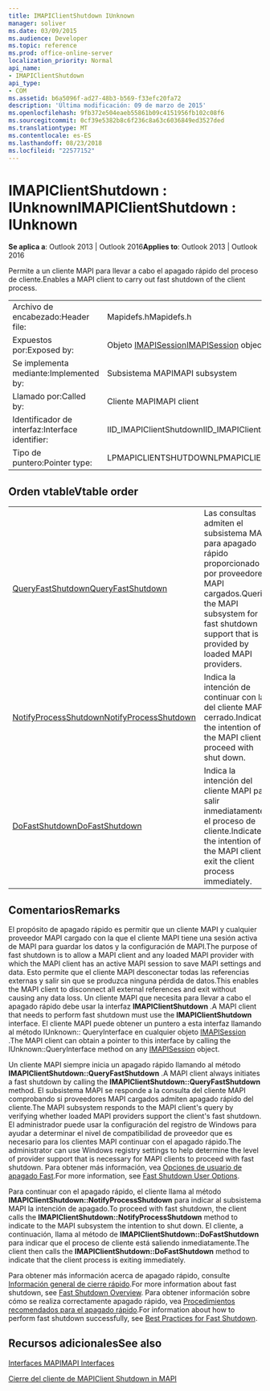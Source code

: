 ```yaml
---
title: IMAPIClientShutdown IUnknown
manager: soliver
ms.date: 03/09/2015
ms.audience: Developer
ms.topic: reference
ms.prod: office-online-server
localization_priority: Normal
api_name:
- IMAPIClientShutdown
api_type:
- COM
ms.assetid: b6a5096f-ad27-48b3-b569-f33efc20fa72
description: 'Última modificación: 09 de marzo de 2015'
ms.openlocfilehash: 9fb372e504eaeb55861b09c4151956fb102c08f6
ms.sourcegitcommit: 0cf39e5382b8c6f236c8a63c6036849ed3527ded
ms.translationtype: MT
ms.contentlocale: es-ES
ms.lasthandoff: 08/23/2018
ms.locfileid: "22577152"
---
```

# <a name="imapiclientshutdown--iunknown"></a><span data-ttu-id="43e95-103">IMAPIClientShutdown : IUnknown</span><span class="sxs-lookup"><span data-stu-id="43e95-103">IMAPIClientShutdown : IUnknown</span></span>

  
  
<span data-ttu-id="43e95-104">**Se aplica a**: Outlook 2013 | Outlook 2016</span><span class="sxs-lookup"><span data-stu-id="43e95-104">**Applies to**: Outlook 2013 | Outlook 2016</span></span> 
  
<span data-ttu-id="43e95-105">Permite a un cliente MAPI para llevar a cabo el apagado rápido del proceso de cliente.</span><span class="sxs-lookup"><span data-stu-id="43e95-105">Enables a MAPI client to carry out fast shutdown of the client process.</span></span> 
  
|||
|:-----|:-----|
|<span data-ttu-id="43e95-106">Archivo de encabezado:</span><span class="sxs-lookup"><span data-stu-id="43e95-106">Header file:</span></span>  <br/> |<span data-ttu-id="43e95-107">Mapidefs.h</span><span class="sxs-lookup"><span data-stu-id="43e95-107">Mapidefs.h</span></span>  <br/> |
|<span data-ttu-id="43e95-108">Expuestos por:</span><span class="sxs-lookup"><span data-stu-id="43e95-108">Exposed by:</span></span>  <br/> |<span data-ttu-id="43e95-109">Objeto [IMAPISession](imapisessioniunknown.md)</span><span class="sxs-lookup"><span data-stu-id="43e95-109">[IMAPISession](imapisessioniunknown.md) object</span></span>  <br/> |
|<span data-ttu-id="43e95-110">Se implementa mediante:</span><span class="sxs-lookup"><span data-stu-id="43e95-110">Implemented by:</span></span>  <br/> |<span data-ttu-id="43e95-111">Subsistema MAPI</span><span class="sxs-lookup"><span data-stu-id="43e95-111">MAPI subsystem</span></span>  <br/> |
|<span data-ttu-id="43e95-112">Llamado por:</span><span class="sxs-lookup"><span data-stu-id="43e95-112">Called by:</span></span>  <br/> |<span data-ttu-id="43e95-113">Cliente MAPI</span><span class="sxs-lookup"><span data-stu-id="43e95-113">MAPI client</span></span>  <br/> |
|<span data-ttu-id="43e95-114">Identificador de interfaz:</span><span class="sxs-lookup"><span data-stu-id="43e95-114">Interface identifier:</span></span>  <br/> |<span data-ttu-id="43e95-115">IID_IMAPIClientShutdown</span><span class="sxs-lookup"><span data-stu-id="43e95-115">IID_IMAPIClientShutdown</span></span>  <br/> |
|<span data-ttu-id="43e95-116">Tipo de puntero:</span><span class="sxs-lookup"><span data-stu-id="43e95-116">Pointer type:</span></span>  <br/> |<span data-ttu-id="43e95-117">LPMAPICLIENTSHUTDOWN</span><span class="sxs-lookup"><span data-stu-id="43e95-117">LPMAPICLIENTSHUTDOWN</span></span>  <br/> |
   
## <a name="vtable-order"></a><span data-ttu-id="43e95-118">Orden vtable</span><span class="sxs-lookup"><span data-stu-id="43e95-118">Vtable order</span></span>

|||
|:-----|:-----|
|[<span data-ttu-id="43e95-119">QueryFastShutdown</span><span class="sxs-lookup"><span data-stu-id="43e95-119">QueryFastShutdown</span></span>](imapiclientshutdown-queryfastshutdown.md) <br/> |<span data-ttu-id="43e95-120">Las consultas admiten el subsistema MAPI para apagado rápido proporcionado por proveedores MAPI cargados.</span><span class="sxs-lookup"><span data-stu-id="43e95-120">Queries the MAPI subsystem for fast shutdown support that is provided by loaded MAPI providers.</span></span>  <br/> |
|[<span data-ttu-id="43e95-121">NotifyProcessShutdown</span><span class="sxs-lookup"><span data-stu-id="43e95-121">NotifyProcessShutdown</span></span>](imapiclientshutdown-notifyprocessshutdown.md) <br/> |<span data-ttu-id="43e95-122">Indica la intención de continuar con la del cliente MAPI cerrado.</span><span class="sxs-lookup"><span data-stu-id="43e95-122">Indicates the intention of the MAPI client to proceed with shut down.</span></span>  <br/> |
|[<span data-ttu-id="43e95-123">DoFastShutdown</span><span class="sxs-lookup"><span data-stu-id="43e95-123">DoFastShutdown</span></span>](imapiclientshutdown-dofastshutdown.md) <br/> |<span data-ttu-id="43e95-124">Indica la intención del cliente MAPI para salir inmediatamente el proceso de cliente.</span><span class="sxs-lookup"><span data-stu-id="43e95-124">Indicates the intention of the MAPI client to exit the client process immediately.</span></span>  <br/> |
   
## <a name="remarks"></a><span data-ttu-id="43e95-125">Comentarios</span><span class="sxs-lookup"><span data-stu-id="43e95-125">Remarks</span></span>

<span data-ttu-id="43e95-126">El propósito de apagado rápido es permitir que un cliente MAPI y cualquier proveedor MAPI cargado con la que el cliente MAPI tiene una sesión activa de MAPI para guardar los datos y la configuración de MAPI.</span><span class="sxs-lookup"><span data-stu-id="43e95-126">The purpose of fast shutdown is to allow a MAPI client and any loaded MAPI provider with which the MAPI client has an active MAPI session to save MAPI settings and data.</span></span> <span data-ttu-id="43e95-127">Esto permite que el cliente MAPI desconectar todas las referencias externas y salir sin que se produzca ninguna pérdida de datos.</span><span class="sxs-lookup"><span data-stu-id="43e95-127">This enables the MAPI client to disconnect all external references and exit without causing any data loss.</span></span> <span data-ttu-id="43e95-128">Un cliente MAPI que necesita para llevar a cabo el apagado rápido debe usar la interfaz **IMAPIClientShutdown** .</span><span class="sxs-lookup"><span data-stu-id="43e95-128">A MAPI client that needs to perform fast shutdown must use the **IMAPIClientShutdown** interface.</span></span> <span data-ttu-id="43e95-129">El cliente MAPI puede obtener un puntero a esta interfaz llamando al método IUnknown:: QueryInterface en cualquier objeto [IMAPISession](imapisessioniunknown.md) .</span><span class="sxs-lookup"><span data-stu-id="43e95-129">The MAPI client can obtain a pointer to this interface by calling the IUnknown::QueryInterface method on any [IMAPISession](imapisessioniunknown.md) object.</span></span> 
  
<span data-ttu-id="43e95-130">Un cliente MAPI siempre inicia un apagado rápido llamando al método **IMAPIClientShutdown::QueryFastShutdown** .</span><span class="sxs-lookup"><span data-stu-id="43e95-130">A MAPI client always initiates a fast shutdown by calling the **IMAPIClientShutdown::QueryFastShutdown** method.</span></span> <span data-ttu-id="43e95-131">El subsistema MAPI se responde a la consulta del cliente MAPI comprobando si proveedores MAPI cargados admiten apagado rápido del cliente.</span><span class="sxs-lookup"><span data-stu-id="43e95-131">The MAPI subsystem responds to the MAPI client's query by verifying whether loaded MAPI providers support the client's fast shutdown.</span></span> <span data-ttu-id="43e95-132">El administrador puede usar la configuración del registro de Windows para ayudar a determinar el nivel de compatibilidad de proveedor que es necesario para los clientes MAPI continuar con el apagado rápido.</span><span class="sxs-lookup"><span data-stu-id="43e95-132">The administrator can use Windows registry settings to help determine the level of provider support that is necessary for MAPI clients to proceed with fast shutdown.</span></span> <span data-ttu-id="43e95-133">Para obtener más información, vea [Opciones de usuario de apagado Fast](fast-shutdown-user-options.md).</span><span class="sxs-lookup"><span data-stu-id="43e95-133">For more information, see [Fast Shutdown User Options](fast-shutdown-user-options.md).</span></span>
  
<span data-ttu-id="43e95-134">Para continuar con el apagado rápido, el cliente llama al método **IMAPIClientShutdown::NotifyProcessShutdown** para indicar al subsistema MAPI la intención de apagado.</span><span class="sxs-lookup"><span data-stu-id="43e95-134">To proceed with fast shutdown, the client calls the **IMAPIClientShutdown::NotifyProcessShutdown** method to indicate to the MAPI subsystem the intention to shut down.</span></span> <span data-ttu-id="43e95-135">El cliente, a continuación, llama al método de **IMAPIClientShutdown::DoFastShutdown** para indicar que el proceso de cliente está saliendo inmediatamente.</span><span class="sxs-lookup"><span data-stu-id="43e95-135">The client then calls the **IMAPIClientShutdown::DoFastShutdown** method to indicate that the client process is exiting immediately.</span></span> 
  
<span data-ttu-id="43e95-136">Para obtener más información acerca de apagado rápido, consulte [Información general de cierre rápido](fast-shutdown-overview.md).</span><span class="sxs-lookup"><span data-stu-id="43e95-136">For more information about fast shutdown, see [Fast Shutdown Overview](fast-shutdown-overview.md).</span></span> <span data-ttu-id="43e95-137">Para obtener información sobre cómo se realiza correctamente apagado rápido, vea [Procedimientos recomendados para el apagado rápido](best-practices-for-fast-shutdown.md).</span><span class="sxs-lookup"><span data-stu-id="43e95-137">For information about how to perform fast shutdown successfully, see [Best Practices for Fast Shutdown](best-practices-for-fast-shutdown.md).</span></span>
  
## <a name="see-also"></a><span data-ttu-id="43e95-138">Recursos adicionales</span><span class="sxs-lookup"><span data-stu-id="43e95-138">See also</span></span>



[<span data-ttu-id="43e95-139">Interfaces MAPI</span><span class="sxs-lookup"><span data-stu-id="43e95-139">MAPI Interfaces</span></span>](mapi-interfaces.md)
  
[<span data-ttu-id="43e95-140">Cierre del cliente de MAPI</span><span class="sxs-lookup"><span data-stu-id="43e95-140">Client Shutdown in MAPI</span></span>](client-shutdown-in-mapi.md)

